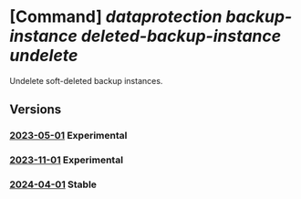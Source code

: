 # [Command] _dataprotection backup-instance deleted-backup-instance undelete_

Undelete soft-deleted backup instances.

## Versions

### [2023-05-01](/Resources/mgmt-plane/L3N1YnNjcmlwdGlvbnMve30vcmVzb3VyY2Vncm91cHMve30vcHJvdmlkZXJzL21pY3Jvc29mdC5kYXRhcHJvdGVjdGlvbi9iYWNrdXB2YXVsdHMve30vZGVsZXRlZGJhY2t1cGluc3RhbmNlcy97fS91bmRlbGV0ZQ==/2023-05-01.xml) **Experimental**

<!-- mgmt-plane /subscriptions/{}/resourcegroups/{}/providers/microsoft.dataprotection/backupvaults/{}/deletedbackupinstances/{}/undelete 2023-05-01 -->

### [2023-11-01](/Resources/mgmt-plane/L3N1YnNjcmlwdGlvbnMve30vcmVzb3VyY2Vncm91cHMve30vcHJvdmlkZXJzL21pY3Jvc29mdC5kYXRhcHJvdGVjdGlvbi9iYWNrdXB2YXVsdHMve30vZGVsZXRlZGJhY2t1cGluc3RhbmNlcy97fS91bmRlbGV0ZQ==/2023-11-01.xml) **Experimental**

<!-- mgmt-plane /subscriptions/{}/resourcegroups/{}/providers/microsoft.dataprotection/backupvaults/{}/deletedbackupinstances/{}/undelete 2023-11-01 -->

### [2024-04-01](/Resources/mgmt-plane/L3N1YnNjcmlwdGlvbnMve30vcmVzb3VyY2Vncm91cHMve30vcHJvdmlkZXJzL21pY3Jvc29mdC5kYXRhcHJvdGVjdGlvbi9iYWNrdXB2YXVsdHMve30vZGVsZXRlZGJhY2t1cGluc3RhbmNlcy97fS91bmRlbGV0ZQ==/2024-04-01.xml) **Stable**

<!-- mgmt-plane /subscriptions/{}/resourcegroups/{}/providers/microsoft.dataprotection/backupvaults/{}/deletedbackupinstances/{}/undelete 2024-04-01 -->

